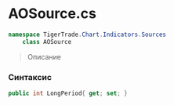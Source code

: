 
# AOSource.cs
```csharp
namespace TigerTrade.Chart.Indicators.Sources  
    class AOSource
```

> Описание

### Синтаксис
```csharp
public int LongPeriod{ get; set; }
```
